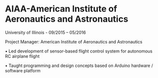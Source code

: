 # AIAA-American Institute of Aeronautics and Astronautics
University of Illinois - 09/2015 – 05/2016

Project Manager: American Institute of Aeronautics and Astronautics

•	Led development of sensor-based flight control system for autonomous RC airplane flight

•	Taught programming and design concepts based on Arduino hardware / software platform

